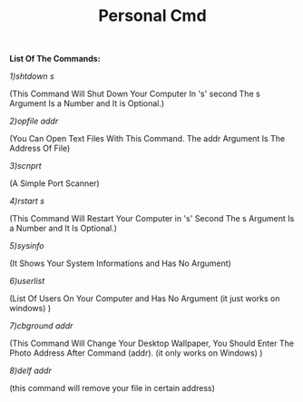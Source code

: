 <h1 align=center>Personal Cmd</h1>

<br>

**List Of The Commands:**

_1)shtdown s_
	
(This Command Will Shut Down Your Computer In 's' second The s Argument Is a Number and It is Optional.)

_2)opfile addr_

(You Can Open Text Files With This Command. The addr Argument Is The Address Of File)

_3)scnprt_

(A Simple Port Scanner)

	
_4)rstart s_
	
(This Command Will Restart Your Computer in 's' Second The s Argument Is a Number and It Is Optional.)
	
_5)sysinfo_

(It Shows Your System Informations and Has No Argument)
	
_6)userlist_

(List Of Users On Your Computer and Has No Argument (it just works on windows) )
	
_7)cbground addr_

(This Command Will Change Your Desktop Wallpaper, You Should Enter The Photo Address After Command (addr). (it only works on Windows) )

_8)delf addr_

(this command will remove your file in certain address)
